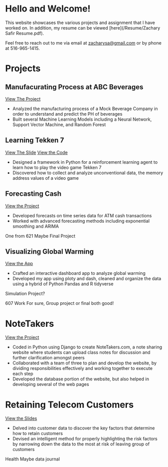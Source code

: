 # Hello and Welcome! 

This website showcases the various projects and assignment  that I have worked on. In addition, my resume can be viewed [here](/Resume/Zachary Safir Resume.pdf). 

Feel free to reach out to me via email at [zacharysa@gmail.com](mailto:zacharysa@gmail.com) or by phone at 516-965-1415.



# Projects
## Manufacurating Process at ABC Beverages
[View The Project](https://rpubs.com/zachsfr/902654) 

* Analyzed the manufacturing process of a Mock Beverage Company in order to understand and predict the PH of beverages
* Built several  Machine Learning Models including a Neural Network, Support Vector Machine, and Random Forest 



## Learning Tekken 7
[View The Slide](/Slides/Learning%20Tekken.pptx)
[View  the Code]()
* Designed a framework in Python for a reinforcement learning agent to learn how to play the video game Tekken 7
* Discovered how to collect and analyze unconventional data, the memory address values of a video game 


## Forecasting Cash 
[View the Project](https://rpubs.com/zachsfr/885466)
* Developed forecasts on time series data for ATM cash transactions  
* Worked with advanced forecasting methods including exponential smoothing and ARIMA 

One from 621 Maybe Final Project


## Visualizing Global Warming
[View the App](https://global-temp-changes.herokuapp.com/)
* Crafted an interactive dashboard app to analyze global warming
* Developed my app using ploty and dash, cleaned and organize the data using a hybrid of Python Pandas and R tidyverse


Simulation Project? 

607 Work For sure, Group project or final both good!


# NoteTakers
[View the Project](/Slides/project-04-writeup.pdf)

* Coded in Python using Django to create NoteTakers.com, a note sharing website where students can upload class notes for discussion and further clarification amongst peers  
* Collaborated with a team of three to plan and develop the website, by dividing responsibilities effectively and working together to execute each step 
* Developed the database portion of the website, but also helped in developing several of the web pages 



# Retaining Telecom Customers
[View the Slides](/Slides/OIM%20454%20Analytics%20Project.pdf)

* Delved into customer data to discover the key factors that determine how to retain customers
* Devised an intelligent method for properly highlighting the risk factors by narrowing down the data to the most at  risk of leaving group of customers 



Health Maybe
data journal 


